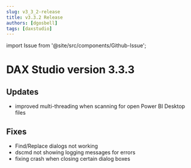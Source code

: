```yaml
---
slug: v3_3_2-release
title: v3.3.2 Release
authors: [dgosbell]
tags: [daxstudio]
---
```

import Issue from '@site/src/components/Github-Issue';

# DAX Studio version 3.3.3

## Updates
* improved multi-threading when scanning for open Power BI Desktop files

## Fixes
* <Issue id="1396"/> Find/Replace dialogs not working
* <Issue id="1400"/> dscmd not showing logging messages for errors
* fixing crash when closing certain dialog boxes
